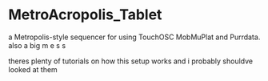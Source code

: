 # MetroAcropolis_Tablet
a Metropolis-style sequencer for using TouchOSC MobMuPlat and Purrdata. also a big m e s s

theres plenty of tutorials on how this setup works and i probably shouldve looked at them
